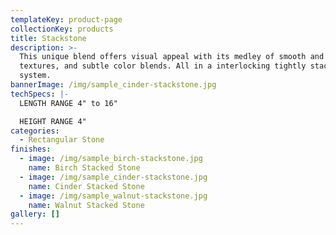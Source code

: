 ```yaml
---
templateKey: product-page
collectionKey: products
title: Stackstone
description: >-
  This unique blend offers visual appeal with its medley of smooth and rough
  textures, and subtle color blends. All in a interlocking tightly stacked panel
  system.
bannerImage: /img/sample_cinder-stackstone.jpg
techSpecs: |-
  LENGTH RANGE 4" to 16"

  HEIGHT RANGE 4"
categories:
  - Rectangular Stone
finishes:
  - image: /img/sample_birch-stackstone.jpg
    name: Birch Stacked Stone
  - image: /img/sample_cinder-stackstone.jpg
    name: Cinder Stacked Stone
  - image: /img/sample_walnut-stackstone.jpg
    name: Walnut Stacked Stone
gallery: []
---
```


